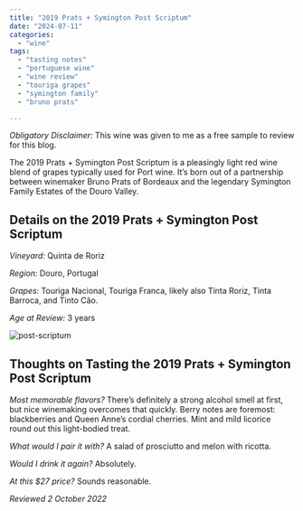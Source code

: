 ```yaml
---
title: "2019 Prats + Symington Post Scriptum"
date: "2024-07-11"
categories:
  - "wine"
tags:
  - "tasting notes"
  - "portuguese wine"
  - "wine review"
  - "touriga grapes"
  - "symington family"
  - "bruno prats"

---
```


*Obligatory Disclaimer:* This wine was given to me as a free sample to review for this blog. 

The 2019 Prats + Symington Post Scriptum is a pleasingly light red wine blend of grapes typically used for Port wine. It’s born out of a partnership between winemaker Bruno Prats of Bordeaux and the legendary Symington Family Estates of the Douro Valley.

## Details on the 2019 Prats + Symington Post Scriptum

*Vineyard:* Quinta de Roriz

*Region:* Douro, Portugal

*Grapes:* Touriga Nacional, Touriga Franca, likely also Tinta Roriz, Tinta Barroca, and Tinto Cão.

*Age at Review:* 3 years

![post-scriptum](http://s3.amazonaws.com/thegourmez-wpmedia/2024/07/post-scriptum.jpg)

## Thoughts on Tasting the 2019 Prats + Symington Post Scriptum

*Most memorable flavors?* There’s definitely a strong alcohol smell at first, but nice winemaking overcomes that quickly. Berry notes are foremost: blackberries and Queen Anne’s cordial cherries. Mint and mild licorice round out this light-bodied treat.

*What would I pair it with?* A salad of prosciutto and melon with ricotta.

*Would I drink it again?* Absolutely.

*At this $27 price?* Sounds reasonable.

*Reviewed 2 October 2022*
